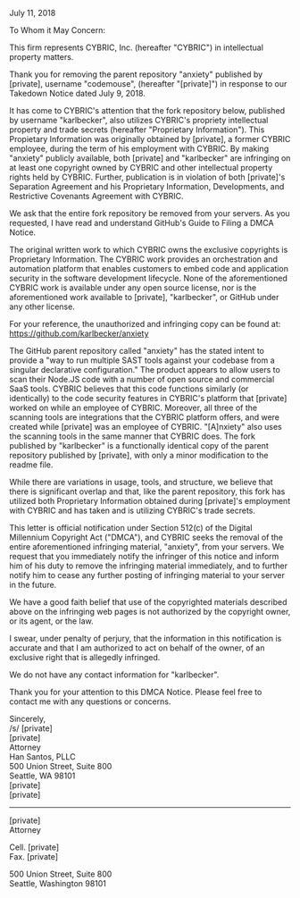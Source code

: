 July 11, 2018

To Whom it May Concern:

This firm represents CYBRIC, Inc. (hereafter "CYBRIC") in intellectual property matters.  

Thank you for removing the parent repository "anxiety" published by [private], username "codemouse", (hereafter "[private]") in response to our Takedown Notice dated July 9, 2018.

It has come to CYBRIC's attention that the fork repository below, published by username "karlbecker", also utilizes CYBRIC's propriety intellectual property and trade secrets (hereafter "Proprietary Information"). This Propietary Information was originally obtained by [private], a former CYBRIC employee, during the term of his employment with CYBRIC. By making "anxiety" publicly available, both [private] and "karlbecker" are infringing on at least one copyright owned by CYBRIC and other intellectual property rights held by CYBRIC. Further, publication is in violation of both [private]'s Separation Agreement and his Proprietary Information, Developments, and Restrictive Covenants Agreement with CYBRIC.

We ask that the entire fork repository be removed from your servers. As you requested, I have read and understand GitHub's Guide to Filing a DMCA Notice.

The original written work to which CYBRIC owns the exclusive copyrights is Proprietary Information. The CYBRIC work provides an orchestration and automation platform that enables customers to embed code and application security in the software development lifecycle. None of the aforementioned CYBRIC work is available under any open source license, nor is the aforementioned work available to [private], "karlbecker", or GitHub under any other license.

For your reference, the unauthorized and infringing copy can be found at: https://github.com/karlbecker/anxiety

The GitHub parent repository called "anxiety" has the stated intent to provide a "way to run multiple SAST tools against your codebase from a singular declarative configuration." The product appears to allow users to scan their Node.JS code with a number of open source and commercial SaaS tools. CYBRIC believes that this code functions similarly (or identically) to the code security features in CYBRIC's platform that [private] worked on while an employee of CYBRIC. Moreover, all three of the scanning tools are integrations that the CYBRIC platform offers, and were created while [private] was an employee of CYBRIC. "[A]nxiety" also uses the scanning tools in the same manner that CYBRIC does. The fork published by "karlbecker" is a functionally identical copy of the parent repository published by [private], with only a minor modification to the readme file. 

While there are variations in usage, tools, and structure, we believe that there is significant overlap and that, like the parent repository, this fork has utilized both Proprietary Information obtained during [private]'s employment with CYBRIC and has taken and is utilizing CYBRIC's trade secrets.

This letter is official notification under Section 512(c) of the Digital Millennium Copyright Act ("DMCA"), and CYBRIC seeks the removal of the entire aforementioned infringing material, "anxiety", from your servers. We request that you immediately notify the infringer of this notice and inform him of his duty to remove the infringing material immediately, and to further notify him to cease any further posting of infringing material to your server in the future.

We have a good faith belief that use of the copyrighted materials described above on the infringing web pages is not authorized by the copyright owner, or its agent, or the law.

I swear, under penalty of perjury, that the information in this notification is accurate and that I am authorized to act on behalf of the owner, of an exclusive right that is allegedly infringed.

We do not have any contact information for "karlbecker".

Thank you for your attention to this DMCA Notice. Please feel free to contact me with any questions or concerns.

Sincerely,  
/s/ [private]    
[private]  
Attorney  
Han Santos, PLLC  
500 Union Street, Suite 800  
Seattle, WA 98101  
[private]  
[private]  

____________
[private]  
Attorney

Cell. [private]  
Fax. [private]  

500 Union Street, Suite 800  
Seattle, Washington 98101  
